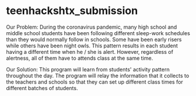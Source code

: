 # teenhackshtx_submission
Our Problem: During the coronavirus pandemic, many high school and middle school students have been following different sleep-work schedules than they would normally follow in schools. Some have been early risers while others have been night owls. This pattern results in each student having a different time when he / she is alert. However, regardless of alertness, all of them have to attends class at the same time.

Our Solution: This program will learn from students' activity pattern throughout the day. The program will relay the information that it collects to the teachers and schools so that they can set up different class times for different batches of students.
